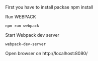 First you have to install packae
    npm install

Run WEBPACK

    npm run webpack

Start Webpack dev server

    webpack-dev-server


Open browser on http://localhost:8080/